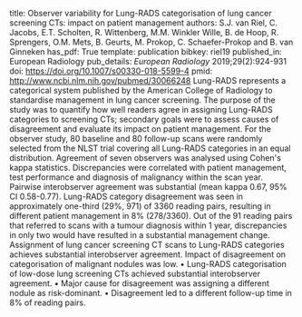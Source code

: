 title: Observer variability for Lung-RADS categorisation of lung cancer screening CTs: impact on patient management
authors: S.J. van Riel, C. Jacobs, E.T. Scholten, R. Wittenberg, M.M. Winkler Wille, B. de Hoop, R. Sprengers, O.M. Mets, B. Geurts, M. Prokop, C. Schaefer-Prokop and B. van Ginneken
has_pdf: True
template: publication
bibkey: riel19
published_in: European Radiology
pub_details: <i>European Radiology</i> 2019;29(2):924-931
doi: https://doi.org/10.1007/s00330-018-5599-4
pmid: http://www.ncbi.nlm.nih.gov/pubmed/30066248
Lung-RADS represents a categorical system published by the American College of Radiology to standardise management in lung cancer screening. The purpose of the study was to quantify how well readers agree in assigning Lung-RADS categories to screening CTs; secondary goals were to assess causes of disagreement and evaluate its impact on patient management. For the observer study, 80 baseline and 80 follow-up scans were randomly selected from the NLST trial covering all Lung-RADS categories in an equal distribution. Agreement of seven observers was analysed using Cohen's kappa statistics. Discrepancies were correlated with patient management, test performance and diagnosis of malignancy within the scan year. Pairwise interobserver agreement was substantial (mean kappa 0.67, 95% CI 0.58-0.77). Lung-RADS category disagreement was seen in approximately one-third (29%, 971) of 3360 reading pairs, resulting in different patient management in 8% (278/3360). Out of the 91 reading pairs that referred to scans with a tumour diagnosis within 1 year, discrepancies in only two would have resulted in a substantial management change. Assignment of lung cancer screening CT scans to Lung-RADS categories achieves substantial interobserver agreement. Impact of disagreement on categorisation of malignant nodules was low. • Lung-RADS categorisation of low-dose lung screening CTs achieved substantial interobserver agreement. • Major cause for disagreement was assigning a different nodule as risk-dominant. • Disagreement led to a different follow-up time in 8% of reading pairs.

